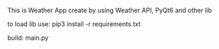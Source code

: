 This is Weather App create by using Weather API, PyQt6 and other lib

to load lib use:
pip3 install -r requirements.txt

build:
main.py